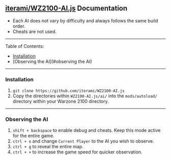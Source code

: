 [iterami/WZ2100-AI.js](https://github.com/iterami/WZ2100-AI.js) Documentation
-----------------------------------------------------------------------------

* Each AI does not vary by difficulty and always follows the same build order.
* Cheats are not used.

---

Table of Contents:
* [Installation](#installation)
* [Observing the AI](#observing the AI)

---

### Installation

1. `git clone https://github.com/iterami/WZ2100-AI.js`
2. Copy the directories within `WZ2100-AI.js/ai/` into the `mods/autoload/` directory within your Warzone 2100 directory.

---

### Observing the AI

1. `shift + backspace` to enable debug and cheats. Keep this mode active for the entire game.
2. `ctrl + o` and change `Current Player` to the AI you wish to observe.
3. `ctrl + g` to reveal the entire map.
4. `ctrl + +` to increase the game speed for quicker observation.
